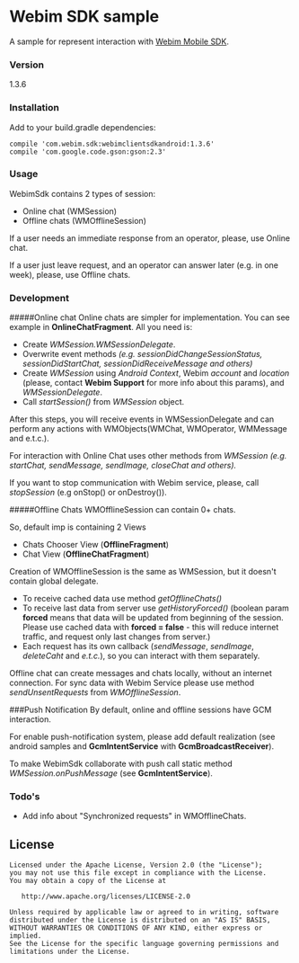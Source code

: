 # Webim SDK sample

A sample for represent interaction with [Webim Mobile SDK].

### Version
1.3.6

### Installation
Add to your build.gradle dependencies:
```
compile 'com.webim.sdk:webimclientsdkandroid:1.3.6'
compile 'com.google.code.gson:gson:2.3'
```

### Usage
WebimSdk contains 2 types of session:
 - Online chat (WMSession) 
 - Offline chats (WMOfflineSession) 

If a user needs an immediate response from an operator, please, use Online chat.

If a user just leave request, and an operator can answer later (e.g. in one week), please, use Offline chats.

### Development
#####Online chat
Online chats are simpler for implementation. You can see example in **OnlineChatFragment**.
All you need is:
 - Create _WMSession.WMSessionDelegate_.
 - Overwrite event methods _(e.g. sessionDidChangeSessionStatus, sessionDidStartChat, sessionDidReceiveMessage and others)_
 - Create _WMSession_ using _Android Context_, Webim _account_ and _location_ (please, contact **Webim Support** for more info about this params), and _WMSessionDelegate_. 
 - Call _startSession()_ from _WMSession_ object.

After this steps, you will receive events in WMSessionDelegate and can perform any actions with WMObjects(WMChat, WMOperator, WMMessage and e.t.c.).

For interaction with Online Chat uses other methods from _WMSession_ _(e.g. startChat, sendMessage, sendImage, closeChat and others)._

If you want to stop communication with Webim service, please, call _stopSession_ (e.g onStop() or onDestroy()).

#####Offline Chats
WMOfflineSession can contain 0+ chats.

So, default imp is containing 2 Views
- Chats Chooser View (**OfflineFragment**) 
- Chat View (**OfflineChatFragment**)

Creation of WMOfflineSession is the same as WMSession, but it doesn't contain global delegate.
 - To receive cached data use method _getOfflineChats()_
 - To receive last data from server use _getHistoryForced()_ (boolean param **forced** means that data will be updated from beginning of the session. Please use cached data with **forced = false** - this will reduce internet traffic, and request only last changes from server.)
 - Each request has its own callback (_sendMessage_, _sendImage_, _deleteCaht_ and _e.t.c._), so you can interact with them separately.
 
Offline chat can create messages and chats locally, without an internet connection. For sync data with Webim Service please use method _sendUnsentRequests_ from _WMOfflineSession_.

###Push Notification
By default, online and offline sessions have GCM interaction.

For enable push-notification system, please add default realization (see android samples and **GcmIntentService** with **GcmBroadcastReceiver**).

To make WebimSdk collaborate with push call static method _WMSession.onPushMessage_ (see **GcmIntentService**).

### Todo's
 - Add info about "Synchronized requests" in WMOfflineChats.

License
-------
    
    Licensed under the Apache License, Version 2.0 (the "License");
    you may not use this file except in compliance with the License.
    You may obtain a copy of the License at

       http://www.apache.org/licenses/LICENSE-2.0

    Unless required by applicable law or agreed to in writing, software
    distributed under the License is distributed on an "AS IS" BASIS,
    WITHOUT WARRANTIES OR CONDITIONS OF ANY KIND, either express or implied.
    See the License for the specific language governing permissions and
    limitations under the License.

[Webim Mobile SDK]:https://webim.ru/help/mobile-sdk/android-sdk-howto/
